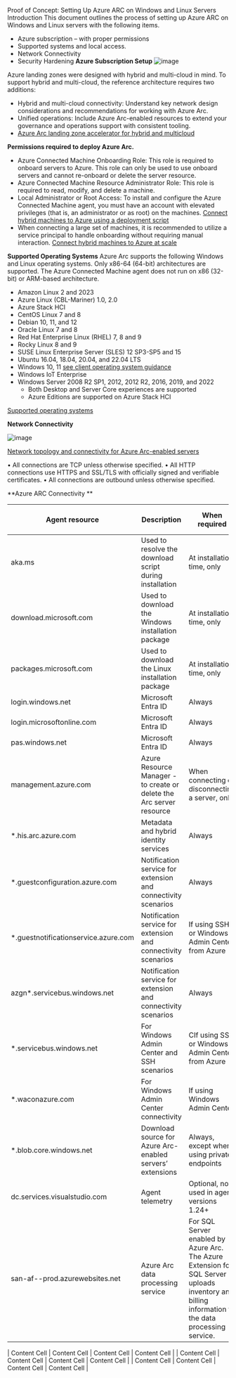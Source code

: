 Proof of Concept: Setting Up Azure ARC on Windows and Linux Servers
Introduction
This document outlines the process of setting up Azure ARC on Windows and Linux servers with the following items. 

- Azure subscription – with proper permissions
- Supported systems and local access.
- Network Connectivity 
- Security Hardening
**Azure Subscription Setup**
![image](https://github.com/MSJosh/ARC/assets/120500937/e76b2683-ad89-4233-8878-78f79fd54bc4)

Azure landing zones were designed with hybrid and multi-cloud in mind. To support hybrid and multi-cloud, the reference architecture requires two additions:
- Hybrid and multi-cloud connectivity: Understand key network design considerations and recommendations for working with Azure Arc.
- Unified operations: Include Azure Arc-enabled resources to extend your governance and operations support with consistent tooling.
-  [Azure Arc landing zone accelerator for hybrid and multicloud](https://learn.microsoft.com/en-us/azure/cloud-adoption-framework/scenarios/hybrid/enterprise-scale-landing-zone)


**Permissions required to deploy Azure Arc.**
- Azure Connected Machine Onboarding Role: This role is required to onboard servers to Azure. This role can only be used to use onboard servers and cannot re-onboard or delete the server resource.
- Azure Connected Machine Resource Administrator Role: This role is required to read, modify, and delete a machine.
- Local Administrator or Root Access: To install and configure the Azure Connected Machine agent, you must have an account with elevated privileges (that is, an administrator or as root) on the machines. [Connect hybrid machines to Azure using a deployment script](https://learn.microsoft.com/en-us/azure/azure-arc/servers/onboard-portal)
- When connecting a large set of machines, it is recommended to utilize a service principal to handle onboarding without requiring manual interaction. [Connect hybrid machines to Azure at scale](https://learn.microsoft.com/en-us/azure/azure-arc/servers/onboard-service-principal)

**Supported Operating Systems**
Azure Arc supports the following Windows and Linux operating systems. Only x86-64 (64-bit) architectures are supported. The Azure Connected Machine agent does not run on x86 (32-bit) or ARM-based architecture.
- Amazon Linux 2 and 2023
- Azure Linux (CBL-Mariner) 1.0, 2.0
- Azure Stack HCI
- CentOS Linux 7 and 8
- Debian 10, 11, and 12
- Oracle Linux 7 and 8
- Red Hat Enterprise Linux (RHEL) 7, 8 and 9
- Rocky Linux 8 and 9
- SUSE Linux Enterprise Server (SLES) 12 SP3-SP5 and 15
- Ubuntu 16.04, 18.04, 20.04, and 22.04 LTS
- Windows 10, 11 [see client operating system guidance](https://learn.microsoft.com/en-us/azure/azure-arc/servers/prerequisites#client-operating-system-guidance)
- Windows IoT Enterprise
- Windows Server 2008 R2 SP1, 2012, 2012 R2, 2016, 2019, and 2022
  - Both Desktop and Server Core experiences are supported
  - Azure Editions are supported on Azure Stack HCI
    
[Supported operating systems](https://learn.microsoft.com/en-us/azure/azure-arc/servers/prerequisites#supported-operating-systems)

**Network Connectivity**

![image](https://github.com/MSJosh/ARC/assets/120500937/164c9343-385b-4d10-b239-6942decc40c5)

[Network topology and connectivity for Azure Arc-enabled servers](https://learn.microsoft.com/en-us/azure/cloud-adoption-framework/scenarios/hybrid/arc-enabled-servers/eslz-arc-servers-connectivity)

•	All connections are TCP unless otherwise specified.
•	All HTTP connections use HTTPS and SSL/TLS with officially signed and verifiable certificates.
•	All connections are outbound unless otherwise specified.

**Azure ARC Connectivity **

| Agent resource  |Description | When required  |Endpoint used with private link|
| ------------- | ------------- | ------------- | ------------- |
|aka.ms | Used to resolve the download script during installation | At installation time, only | Public |
| download.microsoft.com  | Used to download the Windows installation package  | At installation time, only  | Public  |
| packages.microsoft.com | Used to download the Linux installation package | At installation time, only | Public  |
| login.windows.net  | Microsoft Entra ID  | Always  | Public |
| login.microsoftonline.com  | Microsoft Entra ID | Always  | Public  |
| pas.windows.net  | Microsoft Entra ID  | Always  | Public  |
| management.azure.com  | Azure Resource Manager - to create or delete the Arc server resource  | When connecting or disconnecting a server, only  | [Public, unless a resource management private link is also configured](https://learn.microsoft.com/en-us/azure/azure-resource-manager/management/create-private-link-access-portal)  |
| *.his.arc.azure.com | Metadata and hybrid identity services  | Always  | Private |
| *.guestconfiguration.azure.com |Notification service for extension and connectivity scenarios  | Always  | Public  |
| *.guestnotificationservice.azure.com | Notification service for extension and connectivity scenarios  | If using SSH or Windows Admin Center from Azure    | Public  |
| azgn*.servicebus.windows.net | Notification service for extension and connectivity scenarios | Always | Public  |
| *.servicebus.windows.net  | For Windows Admin Center and SSH scenarios  | CIf using SSH or Windows Admin Center from Azure  | Public |
| *.waconazure.com  | For Windows Admin Center connectivity  | If using Windows Admin Center  | Public  |
| *.blob.core.windows.net| Download source for Azure Arc-enabled servers’ extensions | Always, except when using private endpoints  |Not used when private link is configured  |
| dc.services.visualstudio.com | Agent telemetry  | Optional, not used in agent versions 1.24+  | Public  |
|san-af-<region>-prod.azurewebsites.net  | Azure Arc data processing service  | For SQL Server enabled by Azure Arc. The Azure Extension for SQL Server uploads inventory and billing information to the data processing service. | Public  |






| Content Cell  | Content Cell  | Content Cell  | Content Cell  |
| Content Cell  | Content Cell  | Content Cell  | Content Cell  |
| Content Cell  | Content Cell  | Content Cell  | Content Cell  |
